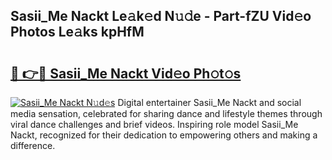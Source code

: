 ## Sasii_Me Nackt Le𝚊k𝚎d N𝚞𝚍e - Part-fZU Vid𝚎o Photos Le𝚊ks kpHfM

# <h2><a href="http://fb9k104.evod.top/?m=Sasii_Me+Nackt">🔗 👉🔴 Sasii_Me Nackt Vid𝚎o Ph𝚘t𝚘s</a></h2>

[![Sasii_Me Nackt N𝚞d𝚎s](https://i.imgur.com/8V9OHl7.gif)](http://fb9k104.evod.top/?m=Sasii_Me+Nackt)
Digital entertainer Sasii_Me Nackt and social media sensation, celebrated for sharing dance and lifestyle themes through viral dance challenges and brief videos. Inspiring role model Sasii_Me Nackt, recognized for their dedication to empowering others and making a difference. 
